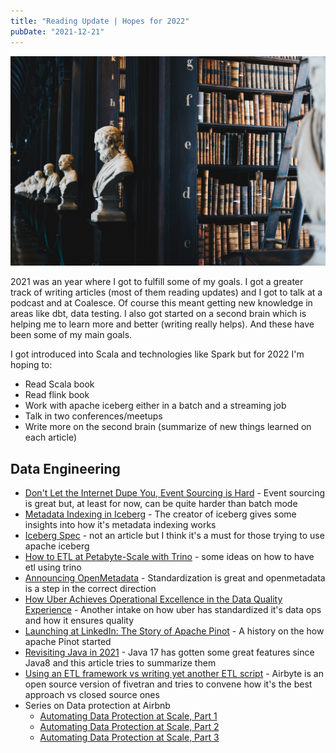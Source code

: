 ```yaml
---
title: "Reading Update | Hopes for 2022"
pubDate: "2021-12-21"
---
```


![Photo by Giammarco on Unsplash](./ireland-library.jpg)

2021 was an year where I got to fulfill some of my goals. I got a greater track of writing articles (most of them reading updates) and I got to talk at a podcast and at Coalesce. Of course this meant getting new knowledge in areas like dbt, data testing. I also got started on a second brain which is helping me to learn more and better (writing really helps). And these have been some of my main goals.

I got introduced into Scala and technologies like Spark but for 2022 I'm hoping to:

- Read Scala book
- Read flink book
- Work with apache iceberg either in a batch and a streaming job
- Talk in two conferences/meetups
- Write more on the second brain (summarize of new things learned on each article)

## Data Engineering

- [Don't Let the Internet Dupe You, Event Sourcing is Hard](https://chriskiehl.com/article/event-sourcing-is-hard) - Event sourcing is great but, at least for now, can be quite harder than batch mode
- [Metadata Indexing in Iceberg](https://tabular.io/blog/iceberg-metadata-indexing/) - The creator of iceberg gives some insights into how it's metadata indexing works
- [Iceberg Spec](https://iceberg.apache.org/#spec/?utm_source=pocket_mylist) - not an article but I think it's a must for those trying to use apache iceberg
- [How to ETL at Petabyte-Scale with Trino](https://scribe.rip/m/global-identity?redirectUrl=https%3A%2F%2Fengineering.salesforce.com%2Fhow-to-etl-at-petabyte-scale-with-trino-5fe8ac134e36) - some ideas on how to have etl using trino
- [Announcing OpenMetadata](https://scribe.rip/m/global-identity?redirectUrl=https%3A%2F%2Fblog.open-metadata.org%2Fannouncing-openmetadata-20399b816e60%3Futm_source%3Dpocket_mylist) - Standardization is great and openmetadata is a step in the correct direction
- [How Uber Achieves Operational Excellence in the Data Quality Experience](https://eng.uber.com/operational-excellence-data-quality/) - Another intake on how uber has standardized it's data ops and how it ensures quality
- [Launching at LinkedIn: The Story of Apache Pinot](https://www.startree.ai/blogs/launching-at-linkedin-the-story-of-apache-pinot) - A history on the how apache Pinot started
- [Revisiting Java in 2021](https://www.avanwyk.com/revisiting-java-in-2021-i) - Java 17 has gotten some great features since Java8 and this article tries to summarize them
- [Using an ETL framework vs writing yet another ETL script](https://airbyte.io/blog/etl-framework-vs-etl-script) - Airbyte is an open source version of fivetran and tries to convene how it's the best approach vs closed source ones
- Series on Data protection at Airbnb 
  - [Automating Data Protection at Scale, Part 1](https://scribe.rip/airbnb-engineering/automating-data-protection-at-scale-part-1-c74909328e08)
  - [Automating Data Protection at Scale, Part 2](https://scribe.rip/airbnb-engineering/automating-data-protection-at-scale-part-2-c2b8d2068216)
  - [Automating Data Protection at Scale, Part 3](https://scribe.rip/airbnb-engineering/automating-data-protection-at-scale-part-3-34e592c45d46)
